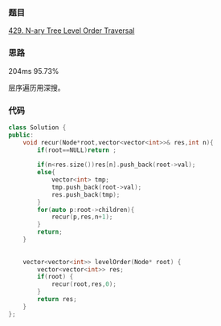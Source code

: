 ### 题目
[429. N-ary Tree Level Order Traversal](https://leetcode-cn.com/problems/n-ary-tree-level-order-traversal/submissions/)
### 思路
204ms 95.73%

层序遍历用深搜。
### 代码
```c++
class Solution {
public:
    void recur(Node*root,vector<vector<int>>& res,int n){
        if(root==NULL)return ;
        
        if(n<res.size())res[n].push_back(root->val);
        else{
            vector<int> tmp;
            tmp.push_back(root->val);
            res.push_back(tmp);
        }
        for(auto p:root->children){
            recur(p,res,n+1);
        }
        return;
    }
    
    
    vector<vector<int>> levelOrder(Node* root) {
        vector<vector<int>> res;
        if(root) {
            recur(root,res,0);
        }
        return res;
    }
};
```

